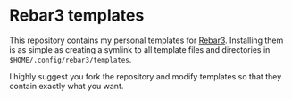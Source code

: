 # Rebar3 templates

This repository contains my personal templates for
[Rebar3](https://www.rebar3.org). Installing them is as simple as creating a
symlink to all template files and directories in
`$HOME/.config/rebar3/templates`.

I highly suggest you fork the repository and modify templates so that they
contain exactly what you want.

